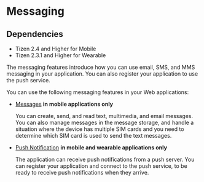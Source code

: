 # Messaging

## Dependencies

- Tizen 2.4 and Higher for Mobile
- Tizen 2.3.1 and Higher for Wearable

The messaging features introduce how you can use email, SMS, and MMS messaging in your application. You can also register your application to use the push service.

You can use the following messaging features in your Web applications:

- [Messages](./messaging/messages-w.md) **in mobile applications only**

  You can create, send, and read text, multimedia, and email messages. You can also manage messages in the message storage, and handle a situation where the device has multiple SIM cards and you need to determine which SIM card is used to send the text messages.

- [Push Notification](./messaging/push-w.md) **in mobile and wearable applications only**

  The application can receive push notifications from a push server. You can register your application and connect to the push service, to be ready to receive push notifications when they arrive.